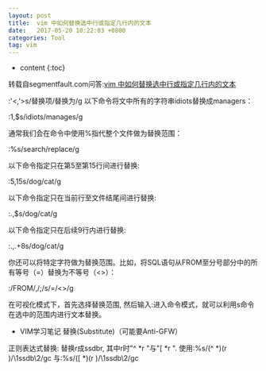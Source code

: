 ```yaml
---
layout: post
title:  vim 中如何替换选中行或指定几行内的文本
date:   2017-05-20 10:22:03 +0800
categories: Tool
tag: vim
---
```


* content
{:toc}

转载自segmentfault.com问答:[vim 中如何替换选中行或指定几行内的文本](https://segmentfault.com/q/1010000002552573)

:'<,'>s/替换项/替换为/g
以下命令将文中所有的字符串idiots替换成managers：

:1,$s/idiots/manages/g

通常我们会在命令中使用%指代整个文件做为替换范围：

:%s/search/replace/g

以下命令指定只在第5至第15行间进行替换:

:5,15s/dog/cat/g

以下命令指定只在当前行至文件结尾间进行替换:

:.,$s/dog/cat/g

以下命令指定只在后续9行内进行替换:

:.,.+8s/dog/cat/g

你还可以将特定字符做为替换范围。比如，将SQL语句从FROM至分号部分中的所有等号（=）替换为不等号（<>）：

:/FROM/,/;/s/=/<>/g

在可视化模式下，首先选择替换范围, 然后输入:进入命令模式，就可以利用s命令在选中的范围内进行文本替换。
- VIM学习笔记 替换(Substitute)（可能要Anti-GFW）

正则表达式替换:
替换r成ssdbr, 其中r时"^ *r "与"[ *r ".
使用:%s/\(^ *\)\(r \)/\1ssdb\2/gc 与:%s/\(\[ *\)\(r \)/\1ssdb\2/gc
